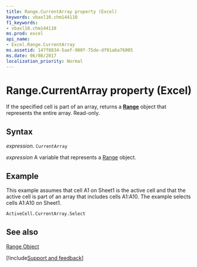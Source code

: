 ```yaml
---
title: Range.CurrentArray property (Excel)
keywords: vbaxl10.chm144110
f1_keywords:
- vbaxl10.chm144110
ms.prod: excel
api_name:
- Excel.Range.CurrentArray
ms.assetid: 147f8834-5aef-900f-75de-df91a6a76005
ms.date: 06/08/2017
localization_priority: Normal
---
```



# Range.CurrentArray property (Excel)

If the specified cell is part of an array, returns a  **[Range](Excel.Range(object).md)** object that represents the entire array. Read-only.


## Syntax

_expression_. `CurrentArray`

_expression_ A variable that represents a [Range](excel.range-graph-property.md) object.


## Example

This example assumes that cell A1 on Sheet1 is the active cell and that the active cell is part of an array that includes cells A1:A10. The example selects cells A1:A10 on Sheet1.


```vb
ActiveCell.CurrentArray.Select
```


## See also


[Range Object](Excel.Range(object).md)

[!include[Support and feedback](~/includes/feedback-boilerplate.md)]
